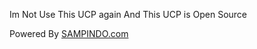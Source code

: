 Im Not Use This UCP again And This UCP is Open Source

Powered By [SAMPINDO.com](https://sampindo.com)
